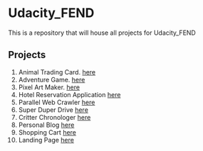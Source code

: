 # Udacity_FEND
This is a repository that will house all projects for Udacity_FEND

## Projects

1. Animal Trading Card. [here](https://github.com/amnotme/Udacity_FEND/tree/main/01_Animal_Trading_Cards)
2. Adventure Game. [here](https://github.com/amnotme/Udacity_FEND/tree/main/02_Adventure_Game)
3. Pixel Art Maker. [here](https://github.com/amnotme/Udacity_FEND/tree/main/03_Pixel_Art_Maker)
4. Hotel Reservation Application [here](https://github.com/amnotme/Udacity_FEND/tree/main/04_Hotel_Reservation)
5. Parallel Web Crawler [here](https://github.com/amnotme/Udacity_FEND/tree/main/05_Parallel_Web_Crawler)
6. Super Duper Drive [here](https://github.com/amnotme/Udacity_FEND/tree/main/06_Super_Duper_Drive)
7. Critter Chronologer [here](https://github.com/amnotme/Udacity_FEND/tree/main/07_Critter_Chronologer)
8. Personal Blog [here](https://github.com/amnotme/Udacity_FEND/tree/main/08_Personal_Blog_Website)
9. Shopping Cart [here](https://github.com/amnotme/Udacity_FEND/tree/main/09_Personal_Shopping_Cart)
10. Landing Page [here](https://github.com/amnotme/Udacity_FEND/tree/main/10_Landing_Page)